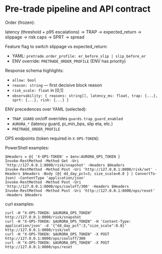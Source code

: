 # Pre-trade pipeline and API contract

Order (frozen):

latency (threshold + p95 escalations) → TRAP → expected_return → slippage → risk caps → SPRT → spread

Feature flag to switch slippage vs expected_return:

- YAML: `pretrade.order_profile: er_before_slip | slip_before_er`
- ENV override: `PRETRADE_ORDER_PROFILE` (ENV has priority)

Response schema highlights:

- `allow: bool`
- `reason: string` — first decisive block reason
- `risk_scale: float` in [0,1]
- `observability: { reasons: string[], latency_ms: float, trap: {...}, sprt: {...}, risk: {...} }`

ENV precedences over YAML (selected):

- `TRAP_GUARD` on/off overrides `guards.trap_guard_enabled`
- `AURORA_*` (latency guard, pi_min_bps, slip eta, etc.)
- `PRETRADE_ORDER_PROFILE`

OPS endpoints (token required in `X-OPS-TOKEN`):

PowerShell examples:

```
$Headers = @{ 'X-OPS-TOKEN' = $env:AURORA_OPS_TOKEN }
Invoke-RestMethod -Method Get -Uri 'http://127.0.0.1:8000/risk/snapshot' -Headers $Headers
Invoke-RestMethod -Method Post -Uri 'http://127.0.0.1:8000/risk/set' -Headers $Headers -Body (@{ dd_day_pct=3; size_scale=0.8 } | ConvertTo-Json) -ContentType 'application/json'
Invoke-RestMethod -Method Post -Uri 'http://127.0.0.1:8000/ops/cooloff/300' -Headers $Headers
Invoke-RestMethod -Method Post -Uri 'http://127.0.0.1:8000/ops/reset' -Headers $Headers
```

curl examples:

```
curl -H "X-OPS-TOKEN: $AURORA_OPS_TOKEN" http://127.0.0.1:8000/risk/snapshot
curl -H "X-OPS-TOKEN: $AURORA_OPS_TOKEN" -H 'Content-Type: application/json' -d '{"dd_day_pct":3,"size_scale":0.8}' http://127.0.0.1:8000/risk/set
curl -H "X-OPS-TOKEN: $AURORA_OPS_TOKEN" -X POST http://127.0.0.1:8000/ops/cooloff/300
curl -H "X-OPS-TOKEN: $AURORA_OPS_TOKEN" -X POST http://127.0.0.1:8000/ops/reset
```
